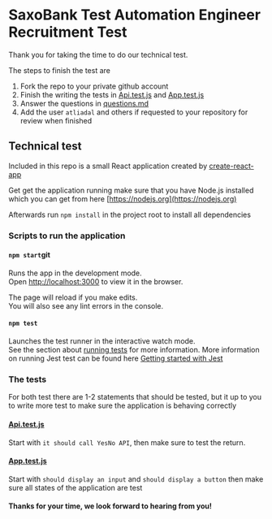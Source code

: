 
# SaxoBank Test Automation Engineer Recruitment Test

Thank you for taking the time to do our technical test. 

The steps to finish the test are

  1. Fork the repo to your private github account
  1. Finish the writing the tests in [Api.test.js](src/Api.test.js) and [App.test.js](src/App.test.js) 
  1. Answer the questions in [questions.md](questions.md)
  1. Add the user `atliadal` and others if requested to your repository for review when finished

## Technical test

Included in this repo is a small React application created by [create-react-app](https://facebook.github.io/create-react-app)

Get get the application running make sure that you have Node.js installed which you can get from here [https://nodejs.org](https://nodejs.org)

Afterwards run `npm install` in the project root to install all dependencies

### Scripts to run the application

#### `npm start`git

Runs the app in the development mode.<br>
Open [http://localhost:3000](http://localhost:3000) to view it in the browser.

The page will reload if you make edits.<br>
You will also see any lint errors in the console.

#### `npm test`

Launches the test runner in the interactive watch mode.<br>
See the section about [running tests](https://facebook.github.io/create-react-app/docs/running-tests) for more information.
More information on running Jest test can be found here [Getting started with Jest](https://jestjs.io/docs/en/getting-started)

### The tests
For both test there are 1-2 statements that should be tested, but it up to you to write more test to make sure the application is behaving correctly

#### [Api.test.js](src/Api.test.js)
Start with `it should call YesNo API`, then make sure to test the return.
  

#### [App.test.js](src/App.test.js)
Start with `should display an input` and `should display a button` then make sure all states of the application are test


#### Thanks for your time, we look forward to hearing from you!
